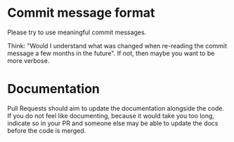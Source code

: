 # Commit message format

Please try to use meaningful commit messages.

Think: "Would I understand what was changed when re-reading the commit message
a few months in the future". If not, then maybe you want to be more verbose.

# Documentation

Pull Requests should aim to update the documentation alongside the code.
If you do not feel like documenting, because it would take you too long,
indicate so in your PR and someone else may be able to update the docs
before the code is merged.